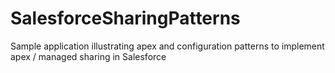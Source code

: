 # SalesforceSharingPatterns
Sample application illustrating apex and configuration patterns to implement apex / managed sharing in Salesforce

